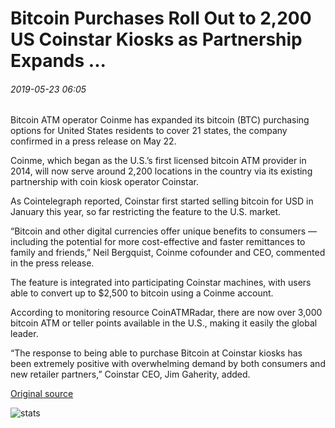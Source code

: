 # Bitcoin Purchases Roll Out to 2,200 US Coinstar Kiosks as Partnership Expands ...

###### 2019-05-23 06:05

Bitcoin ATM operator Coinme has expanded its bitcoin (BTC) purchasing options for United States residents to cover 21 states, the company confirmed in a press release on May 22.

Coinme, which began as the U.S.’s first licensed bitcoin ATM provider in 2014, will now serve around 2,200 locations in the country via its existing partnership with coin kiosk operator Coinstar.

As Cointelegraph reported, Coinstar first started selling bitcoin for USD in January this year, so far restricting the feature to the U.S. market.

“Bitcoin and other digital currencies offer unique benefits to consumers — including the potential for more cost-effective and faster remittances to family and friends,” Neil Bergquist, Coinme cofounder and CEO, commented in the press release.

The feature is integrated into participating Coinstar machines, with users able to convert up to $2,500 to bitcoin using a Coinme account.

According to monitoring resource CoinATMRadar, there are now over 3,000 bitcoin ATM or teller points available in the U.S., making it easily the global leader.

“The response to being able to purchase Bitcoin at Coinstar kiosks has been extremely positive with overwhelming demand by both consumers and new retailer partners,” Coinstar CEO, Jim Gaherity, added.

[Original source](https://cointelegraph.com/news/bitcoin-purchases-roll-out-to-2-200-us-coinstar-kiosks-as-partnership-expands)

![stats](https://c.statcounter.com/11760860/0/a89fa40b/1/ "stats")